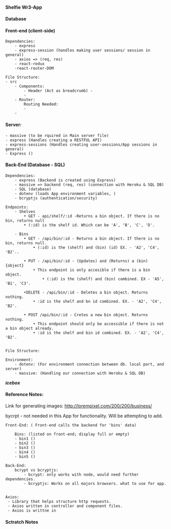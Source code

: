#### Shelfie Wr3-App

#### Database

#### Front-end (client-side)

    Dependencies:
        - express
        - express-session (handles making user sessions/ session in general)
        - axios => (req, res)
        - react-redux 
        -react-router-DOM

    File Structure:
    - src
        - Components:
            - Header (Act as breadcrumb) - 
            - 
        - Router:
            Routing Needed:
            -
        -
        


#### Server: 
    - massive (to be rquired in Main server file)
    - express (Handles creating a RESTFUL API)
    - express-sessions (Handles creating user-sessions/App sessions in general)
    - Express ()


#### Back-End (Database - SQL)

    Dependencies:
        - express (Backend is created using Express)
        - massive => backend (req, res) (connection with Heroku & SQL DB)
        - SQL (database)
        - dotenv (loads App environment variables, )
        - bcryptjs (authentication/security)

    Endpoints:
        - Shelves
            • GET - api/shelf/:id -Returns a bin object. If there is no bin, returns null
            • (:id) is the shelf id. Which can be 'A', 'B', 'C', 'D'.

        - Bins
            • GET - /api/bin/:id - Returns a bin object. If there is no bin, returns null. 
                • (:id) is the (shelf) and (bin) (id) EX. - 'A2', 'C4', 'B2'..

            • PUT - /api/bin/:id - (Updates) and (Returns) a (bin) {object}
                • This endpoint is only accesible if there is a bin object.
                    • (:id) is the (shelf) and (bin) combined. EX - 'A5', 'B1', 'C3'.

            •DELETE - /api/bin/:id - Deletes a bin object. Returns nothing.
                • :id is the shelf and bn id combined. EX. - 'A2', 'C4', 'B2'.
            
            • POST /api/bin/:id - Cretes a new bin object. Returns nothing. 
                • This endpoint should only be accessible if there is not a bin object already. 
                • :id is the shelf and bin id combined. EX. - 'A2', 'C4', 'B2'.


    File Structure:

    Environment:
        - dotenv: (For environment connection between db. local port, and server)
        - massive: (Handling our connection with Heroku & SQL DB)


***icebox***


#### Reference Notes: 


Link for generating images: http://lorempixel.com/200/200/business/


bycrpt - not needed in this App for functionality. Will be attempting to add. 


    Front-End: ( Front-end calls the backend for 'bins' data)

        Bins: (listed on front-end; display full or empty)
        - bin1 ()
        - bin2 ()
        - bin3 ()
        - bin4 ()
        - bin5 ()

    Back-End:
        bcrypt vs bcryptjs:
            - bcrypt: only works with node, would need further dependencies.
            - bcryptjs: Works on all majors browsers. what to use for app.


    Axios:
     - Library that helps structure http requests.
     - Axios written in controller and component files.
     - Axios is writtne in 




 #### Sctratch Notes


